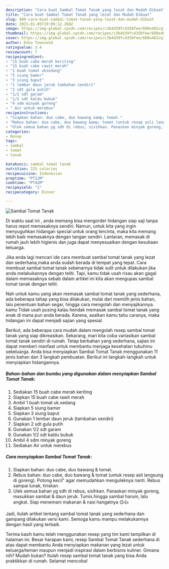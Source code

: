 ```yaml
---
description: "Cara buat Sambal Tomat Tanak yang lezat dan Mudah Dibuat"
title: "Cara buat Sambal Tomat Tanak yang lezat dan Mudah Dibuat"
slug: 986-cara-buat-sambal-tomat-tanak-yang-lezat-dan-mudah-dibuat
date: 2021-01-05T19:09:12.260Z
image: https://img-global.cpcdn.com/recipes/c3b4d39fc4350fee/680x482cq70/sambal-tomat-tanak-foto-resep-utama.jpg
thumbnail: https://img-global.cpcdn.com/recipes/c3b4d39fc4350fee/680x482cq70/sambal-tomat-tanak-foto-resep-utama.jpg
cover: https://img-global.cpcdn.com/recipes/c3b4d39fc4350fee/680x482cq70/sambal-tomat-tanak-foto-resep-utama.jpg
author: Edna Townsend
ratingvalue: 3.4
reviewcount: 7
recipeingredient:
- "15 buah cabe merah keriting"
- "15 buah cabe rawit merah"
- "1 buah tomat uksedang"
- "5 siung bamer"
- "3 siung baput"
- "1 lembar daun jeruk tambahan sendiri"
- "2 sdt gula putih"
- "1/2 sdt garam"
- "1/2 sdt kaldu bubuk"
- "4 sdm minyak goreng"
- " Air untuk merebus"
recipeinstructions:
- "Siapkan bahan: duo cabe, duo bawang &amp; tomat."
- "Rebus bahan: duo cabe, duo bawang &amp; tomat (untuk resep asli langsung di goreng). Potong kecil&#34; agar memudahkan menguleknya nanti. Rebus sampai lunak, tiriskan."
- "Ulek semua bahan yg sdh di rebus, sisihkan. Panaskan minyak goreng, masukkan sambal &amp; daun jeruk. Tumis.hingga sambal harum, lalu angkat. Siap menemani makanan &amp; nasi hangatnya 😉👍"
categories:
- Resep
tags:
- sambal
- tomat
- tanak

katakunci: sambal tomat tanak 
nutrition: 225 calories
recipecuisine: Indonesian
preptime: "PT12M"
cooktime: "PT42M"
recipeyield: "1"
recipecategory: Dinner

---
```



![Sambal Tomat Tanak](https://img-global.cpcdn.com/recipes/c3b4d39fc4350fee/680x482cq70/sambal-tomat-tanak-foto-resep-utama.jpg)

Di waktu  saat ini , anda memang bisa mengorder hidangan siap saji tanpa harus repot memasaknya sendiri. Namun, untuk kita yang ingin menyuguhkan hidangan special untuk orang tercinta, maka kita memang lebih baik memasaknya dengan tangan sendiri. Lantaran, memasak di rumah jauh lebih higienis dan juga dapat menyesuaikan dengan kesukaan keluarga.

Jika anda lagi mencari ide cara membuat sambal tomat tanak yang lezat dan sederhana,maka anda sudah berada di tempat yang tepat. Cara membuat sambal tomat tanak  sebenarnya tidak sulit untuk dilakukan jika anda melakukannya dengan teliti. Tapi, kamu tidak usah risau akan gagal dalam memasaknya 
sebab dalam artikel ini kita akan mengupas sambal tomat tanak dengan teliti.  



Nah untuk kamu yang akan memasak sambal tomat tanak yang sederhana, ada beberapa tahap yang bisa dilakukan, mulai dari memilih jenis bahan, lalu penentuan bahan segar, hingga cara mengolah dan menyajikannya. kamu Tidak usah pusing kalau hendak memasak sambal tomat tanak yang enak di mana pun anda berada. Karena, asalkan kamu  tahu caranya, maka hidangan ini dapat menjadi sajian yang spesial.

Berikut, ada beberapa cara mudah dalam mengolah resep sambal tomat tanak yang siap dikreasikan. Sekarang, mari kita coba variasikan sambal tomat tanak sendiri di rumah. Tetap berbahan yang sederhana, sajian ini dapat memberi manfaat untuk membantu menjaga kesehatan tubuhmu sekeluarga. Anda bisa menyiapkan Sambal Tomat Tanak menggunakan 11 jenis bahan dan 3 langkah pembuatan. Berikut ini langkah-langkah untuk menyiapkan hidangannya.

<!--inarticleads1-->

##### Bahan-bahan dan bumbu yang digunakan dalam menyiapkan Sambal Tomat Tanak:

1. Sediakan 15 buah cabe merah keriting
1. Siapkan 15 buah cabe rawit merah
1. Ambil 1 buah tomat uk.sedang
1. Siapkan 5 siung bamer
1. Siapkan 3 siung baput
1. Gunakan 1 lembar daun jeruk (tambahan sendiri)
1. Siapkan 2 sdt gula putih
1. Gunakan 1/2 sdt garam
1. Gunakan 1/2 sdt kaldu bubuk
1. Ambil 4 sdm minyak goreng
1. Sediakan  Air untuk merebus




<!--inarticleads2-->

##### Cara menyiapkan Sambal Tomat Tanak:

1. Siapkan bahan: duo cabe, duo bawang &amp; tomat.
1. Rebus bahan: duo cabe, duo bawang &amp; tomat (untuk resep asli langsung di goreng). Potong kecil&#34; agar memudahkan menguleknya nanti. Rebus sampai lunak, tiriskan.
1. Ulek semua bahan yg sdh di rebus, sisihkan. Panaskan minyak goreng, masukkan sambal &amp; daun jeruk. Tumis.hingga sambal harum, lalu angkat. Siap menemani makanan &amp; nasi hangatnya 😉👍




Jadi, itulah artikel tentang  sambal tomat tanak  yang sederhana dan gampang dilakukan versi kami. Semoga kamu mampu melakukannya dengan hasil yang terbaik. 

Terima kasih kamu telah menggunakan resep yang tim kami tampilkan di halaman ini. Besar harapan kami, resep  Sambal Tomat Tanak sederhana di atas dapat membantu Anda menyiapkan makanan yang lezat untuk keluarga/teman maupun menjadi inspirasi dalam berbisnis kuliner. Gimana nih? Mudah bukan? Itulah resep sambal tomat tanak yang bisa Anda praktikkan di rumah. Selamat mencoba!

